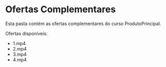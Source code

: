 # Ofertas Complementares

Esta pasta contém as ofertas complementares do curso ProdutoPrincipal.

Ofertas disponíveis:
- 1.mp4
- 2.mp4
- 3.mp4
- 4.mp4